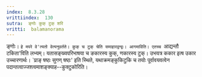```yaml
---
index:  8.3.28
vrittiindex:  130
sutra:  ङ्णोः कुक् टुक् शरि
vritti:  balamanorama 
---
```


ङ्णोः। `हे मपरे वे'त्यतो वेत्यनुवर्तते। कुक् च टुक् चेति समाहारद्वन्द्वः। आगमाविति। एतच्च `आद्यन्तौ टकिता'विति लभ्यम्। यतासङ्ख्यपरिभाषया च ङकारस्य कुक्, णकारस्य टुक्। उभयत्र ककार इत्ष उकार उच्चारणार्थः। `प्राङ् षष्ठः सुगण् षष्ठः' इति स्थिते, यथाक्रमङ्कुकिटुकि च तयोः पूर्वावयवत्वेन पदान्तत्वाज्जश्त्वमाशङ्क्याह--कुक्टुकोरिति। 

